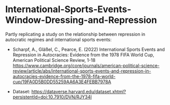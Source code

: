 # International-Sports-Events-Window-Dressing-and-Repression

Partly replicating a study on the relationship between repression in autocratic regimes and international sports events:

* Scharpf, A., Gläßel, C., Pearce, E. (2022) International Sports Events and Repression in Autocracies: Evidence from the 1978 FIFA World Cup, American Political Science Review, 1-18 https://www.cambridge.org/core/journals/american-political-science-review/article/abs/international-sports-events-and-repression-in-autocracies-evidence-from-the-1978-fifa-world-cup/19FA0D5B0DD55259AA6A3E4FEBB7978A

* Dataset: https://dataverse.harvard.edu/dataset.xhtml?persistentId=doi:10.7910/DVN/RJY34I
